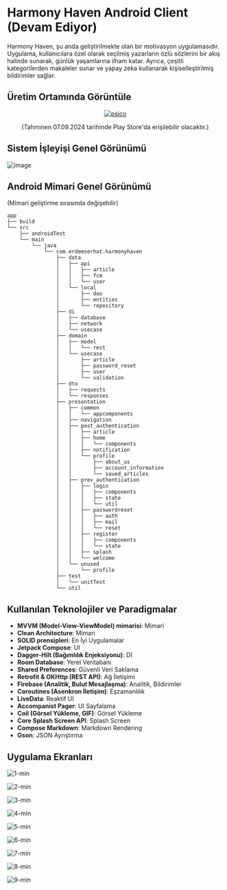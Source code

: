 # **Harmony Haven Android Client (Devam Ediyor)**

Harmony Haven, şu anda geliştirilmekte olan bir motivasyon uygulamasıdır. Uygulama, kullanıcılara özel olarak seçilmiş yazarların özlü sözlerini bir akış halinde sunarak, günlük yaşamlarına ilham katar. Ayrıca, çeşitli kategorilerden makaleler sunar ve yapay zeka kullanarak kişiselleştirilmiş bildirimler sağlar.

## Üretim Ortamında Görüntüle
<div align="center">
    
[![psico](https://github.com/user-attachments/assets/388b5df4-2096-4ced-a805-07550d46760d)](https://play.google.com/store/apps/details?id=com.erdemserhat.harmonyhaven)

(Tahminen 07.09.2024 tarihinde Play Store'da erişilebilir olacaktır.)
</div>

## Sistem İşleyişi Genel Görünümü

![image](https://github.com/erdemserhat/HarmonyHavenAndroidClient/assets/116950260/b02ad5f5-0154-48bf-a813-33b750f34397)

## Android Mimari Genel Görünümü

(Mimari geliştirme sırasında değişebilir)

```plaintext
app
├── build
└── src
    ├── androidTest
    └── main
        └── java
            └── com.erdemserhat.harmonyhaven
                ├── data
                │   ├── api
                │   │   ├── article
                │   │   ├── fcm
                │   │   └── user
                │   └── local
                │       ├── dao
                │       ├── entities
                │       └── repository
                ├── di
                │   ├── database
                │   ├── network
                │   └── usecase
                ├── domain
                │   ├── model
                │   │   └── rest
                │   └── usecase
                │       ├── article
                │       ├── password_reset
                │       ├── user
                │       └── validation
                ├── dto
                │   ├── requests
                │   └── responses
                ├── presentation
                │   ├── common
                │   │   └── appcomponents
                │   ├── navigation
                │   ├── post_authentication
                │   │   ├── article
                │   │   ├── home
                │   │   │   └── components
                │   │   ├── notification
                │   │   └── profile
                │   │       ├── about_us
                │   │       ├── account_information
                │   │       └── saved_articles
                │   ├── prev_authentication
                │   │   ├── login
                │   │   │   ├── components
                │   │   │   ├── state
                │   │   │   └── util
                │   │   ├── passwordreset
                │   │   │   ├── auth
                │   │   │   ├── mail
                │   │   │   └── reset
                │   │   ├── register
                │   │   │   ├── components
                │   │   │   └── state
                │   │   ├── splash
                │   │   └── welcome
                │   └── unused
                │       └── profile
                ├── test
                │   └── unitTest
                └── util
```

## Kullanılan Teknolojiler ve Paradigmalar

- **MVVM (Model-View-ViewModel) mimarisi**: Mimari
- **Clean Architecture**: Mimari
- **SOLID prensipleri**: En İyi Uygulamalar
- **Jetpack Compose**: UI
- **Dagger-Hilt (Bağımlılık Enjeksiyonu)**: DI
- **Room Database**: Yerel Veritabanı
- **Shared Preferences**: Güvenli Veri Saklama
- **Retrofit & OKHttp (REST API)**: Ağ İletişimi
- **Firebase (Analitik, Bulut Mesajlaşma)**: Analitik, Bildirimler
- **Coroutines (Asenkron İletişim)**: Eşzamanlılık
- **LiveData**: Reaktif UI
- **Accompanist Pager**: UI Sayfalama
- **Coil (Görsel Yükleme, GIF)**: Görsel Yükleme
- **Core Splash Screen API**: Splash Screen
- **Compose Markdown**: Markdown Rendering
- **Gson**: JSON Ayrıştırma

## Uygulama Ekranları

![1-min](https://github.com/erdemserhat/HarmonyHavenAndroidClient/assets/116950260/639a2683-11b1-4bce-8814-027d3adc837e)

![2-min](https://github.com/erdemserhat/HarmonyHavenAndroidClient/assets/116950260/7cf35236-97cc-4c52-82e6-f3cdb598a62e)

![3-min](https://github.com/erdemserhat/HarmonyHavenAndroidClient/assets/116950260/e60042f5-42c1-4021-ad3c-d0064421a78e)

![4-min](https://github.com/erdemserhat/HarmonyHavenAndroidClient/assets/116950260/68fc94d2-c267-414a-9899-c3e4d402d57e)

![5-min](https://github.com/erdemserhat/HarmonyHavenAndroidClient/assets/116950260/88082c71-4b35-4bf2-867e-f28a9b0cf0a3)

![6-min](https://github.com/erdemserhat/HarmonyHavenAndroidClient/assets/116950260/34820ee5-ec03-47fb-b404-40875cb2f48c)

![7-min](https://github.com/erdemserhat/HarmonyHavenAndroidClient/assets/116950260/45009d57-7767-443b-8177-1234b061533e)

![8-min](https://github.com/erdemserhat/HarmonyHavenAndroidClient/assets/116950260/5afcca94-52d7-437c-b368-dbb76d34876b)

![9-min](https://github.com/erdemserhat/HarmonyHavenAndroidClient/assets/116950260/b7b322bb-1e8c-4589-be61-7f9bea1bbf7c)
